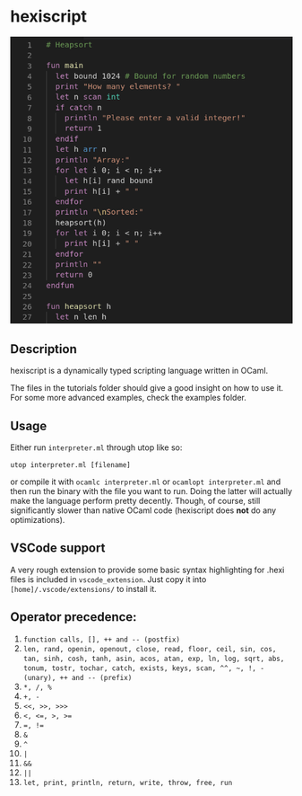 # hexiscript
![Heapsort implemented in hexiscript](./images/hexiscript.png)
## Description
hexiscript is a dynamically typed scripting language written in OCaml.

The files in the tutorials folder should give a good insight on how to use it. For some more advanced examples, check the examples folder.
## Usage
Either run `interpreter.ml`  through utop like so:

    utop interpreter.ml [filename]

or compile it with `ocamlc interpreter.ml` or `ocamlopt interpreter.ml` and then run the binary with the file you want to run. Doing the latter will actually make the language perform pretty decently. Though, of course, still significantly slower than native OCaml code (hexiscript does **not** do any optimizations).

## VSCode support
A very rough extension to provide some basic syntax highlighting for .hexi files is included in `vscode_extension`. Just copy it into `[home]/.vscode/extensions/` to install it.

## Operator precedence:
1. `function calls, [], ++ and -- (postfix)`
1. `len, rand, openin, openout, close, read, floor, ceil, sin, cos, tan, sinh, cosh, tanh, asin, acos, atan, exp, ln, log, sqrt, abs, tonum, tostr, tochar, catch, exists, keys, scan, ^^, ~, !, - (unary), ++ and -- (prefix)`
1. `*, /, %`
1. `+, -`
1. `<<, >>, >>>`
1. `<, <=, >, >=`
1. `=, !=`
1. `&`
1. `^`
1. `|`
1. `&&`
1. `||`
1. `let, print, println, return, write, throw, free, run`